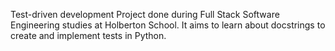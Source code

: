 Test-driven development
Project done during Full Stack Software Engineering studies at Holberton School. It aims to learn about docstrings to create and implement tests in Python.

